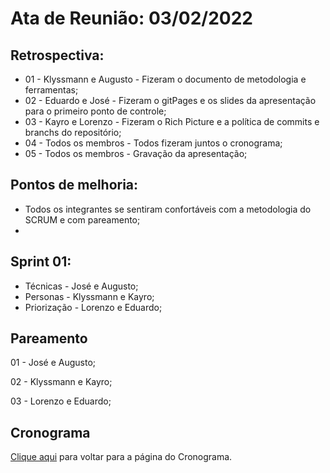 # Ata de Reunião: 03/02/2022

## Retrospectiva:
- 01 - Klyssmann e Augusto - Fizeram o documento de metodologia e ferramentas;
- 02 - Eduardo e José - Fizeram o gitPages e os slides da apresentação para o primeiro ponto de controle;
- 03 - Kayro e Lorenzo - Fizeram o Rich Picture e a política de commits e branchs do repositório;
- 04 - Todos os membros - Todos fizeram juntos o cronograma;
- 05 - Todos os membros - Gravação da apresentação;

## Pontos de melhoria:
- Todos os integrantes se sentiram confortáveis com a metodologia do SCRUM e com pareamento;
- 

## Sprint 01:
- Técnicas - José e Augusto;
- Personas - Klyssmann e Kayro;
- Priorização - Lorenzo e Eduardo;

## Pareamento
01 - José e Augusto;

02 - Klyssmann e Kayro;

03 - Lorenzo e Eduardo;


## Cronograma

<a href="https://requisitos-de-software.github.io/2021.2-PontoFacil/planejamento/cronograma/">Clique aqui</a> para voltar para a página do Cronograma.